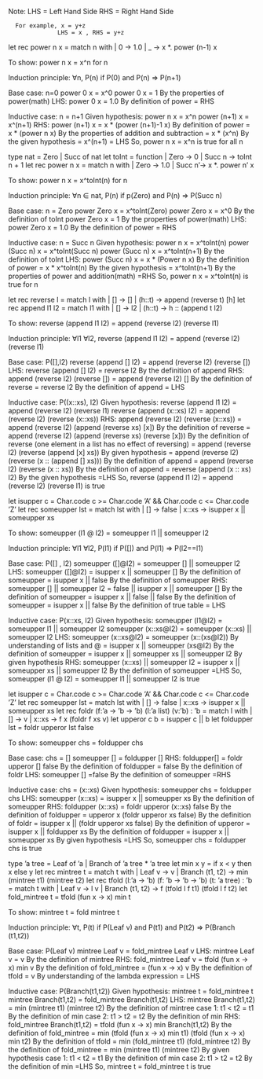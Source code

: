 <!-- Kin Chan (chanx393)
     CSCI 2041 Homework 3 -->

Note: LHS = Left Hand Side
      RHS = Right Hand Side

      For example, x = y+z
                  LHS = x , RHS = y+z

<!-- Q1: -->
let rec power n x =
match n with
| 0 -> 1.0
| _ -> x *. power (n-1) x

To show: power n x = x^n for n

Induction principle:
∀n, P(n) if P(0) and P(n) => P(n+1)

Base case: n=0
power 0 x = x^0
power 0 x = 1             By the properties of power(math)
LHS: power 0 x
= 1.0                     By definition of power
= RHS

Inductive case: n = n+1
Given hypothesis: power n x = x^n
power (n+1) x = x^(n+1)
RHS: power (n+1) x
= x * (power (n+1)-1 x)   By definition of power
= x * (power n x)         By the properties of addition and subtraction
= x * (x^n)               By the given hypothesis
= x^(n+1)
= LHS
So, power n x = x^n is true for all n

<!-- Q2: -->
type nat = Zero | Succ of nat
let toInt = function
| Zero -> 0
| Succ n -> toInt n + 1
let rec power n x = match n with
| Zero -> 1.0
| Succ n’-> x *. power n’ x

To show: power n x = x^toInt(n) for n

Induction principle:
∀n ∈ nat, P(n) if p(Zero) and P(n) => P(Succ n)

Base case: n = Zero
power Zero x = x^toInt(Zero)
power Zero x = x^0          By the definition of toInt
power Zero x = 1            By the properties of power(math)
LHS: power Zero x
= 1.0                       By the definition of power
= RHS

Inductive case: n = Succ n
Given hypothesis: power n x = x^toInt(n)
power (Succ n) x = x^toInt(Succ n)
power (Succ n) x = x^toInt(n+1)     By the definition of toInt
LHS: power (Succ n) x
= x * (Power n x)                   By the definition of power
= x * x^toInt(n)                    By the given hypothesis
= x^toInt(n+1)                      By the properties of power and addition(math)
=RHS
So, power n x = x^toInt(n) is true for n

<!-- Q3: -->
let rec reverse l = match l with
| [] -> []
| (h::t) -> append (reverse t) [h]
let rec append l1 l2 = match l1 with
| [] -> l2
| (h::t) -> h :: (append t l2)

To show:
reverse (append l1 l2) = append (reverse l2) (reverse l1)

Induction principle:
∀l1 ∀l2, reverse (append l1 l2) = append (reverse l2) (reverse l1)

Base case: P([],l2)
reverse (append [] l2) = append (reverse l2) (reverse [])
LHS: reverse (append [] l2)
= reverse l2                              By the definition of append
RHS: append (reverse l2) (reverse [])
= append (reverse l2) []                  By the definition of reverse
= reverse l2                              By the definition of append
= LHS

Inductive case: P((x::xs), l2)
Given hypothesis: reverse (append l1 l2) = append (reverse l2) (reverse l1)
reverse (append (x::xs) l2) = append (reverse l2) (reverse (x::xs))
RHS: append (reverse l2) (reverse (x::xs))
= append (reverse l2) (append (reverse xs) [x])             By the definition of reverse
= append (reverse l2) (append (reverse xs) (reverse [x]))   By the definition of reverse (one element in a list has no effect of reversing)
= append (reverse l2) (reverse (append [x] xs))             By given hypothesis
= append (reverse l2) (reverse (x :: (append [] xs)))       By the definition of append
= append (reverse l2) (reverse (x :: xs))                   By the definition of append
= reverse (append (x :: xs) l2)                             By the given hypothesis
=LHS
So, reverse (append l1 l2) = append (reverse l2) (reverse l1) is true

<!-- Q4: -->
let isupper c = Char.code c >= Char.code ’A’ &&
Char.code c <= Char.code ’Z’
let rec someupper lst = match lst with
| [] -> false
| x::xs -> isupper x || someupper xs

To show: someupper (l1 @ l2) = someupper l1 || someupper l2

Induction principle:
∀l1 ∀l2, P(l1) if P([]) and P(l1) => P(l2==l1)

Base case: P([] , l2)
someupper ([]@l2) = someupper [] || someupper l2
LHS: someupper ([]@l2)
= isupper x || someupper []  By the definition of someupper
= isupper x || false         By the definition of someupper
RHS: someupper [] || someupper l2
= false || isupper x || someupper []  By the definition of someupper
= isupper x || false || false         By the definition of someupper
= isupper x || false                  By the definition of true table
= LHS

Inductive case: P(x::xs, l2)
Given hypothesis: someupper (l1@l2) = someupper l1 || someupper l2
someupper (x::xs@l2) = someupper (x::xs) || someupper l2
LHS: someupper (x::xs@l2)
= someupper (x::(xs@l2))      By understanding of lists and @
= isupper x || someupper (xs@l2) By the definition of someupper
= isupper x || someupper xs || someupper l2 By given hypothesis
RHS: someupper (x::xs) || someupper l2
= isupper x || someupper xs || someupper l2 By the definition of someupper
=LHS
So, someupper (l1 @ l2) = someupper l1 || someupper l2 is true

<!-- Q5: -->
let isupper c = Char.code c >= Char.code ’A’ &&
Char.code c <= Char.code ’Z’
let rec someupper lst = match lst with
| [] -> false
| x::xs -> isupper x || someupper xs
let rec foldr (f:’a -> ’b -> ’b) (l:’a list) (v:’b) : ’b =
match l with
| [] -> v
| x::xs -> f x (foldr f xs v)
let upperor c b = isupper c || b
let foldupper lst = foldr upperor lst false

To show: someupper chs = foldupper chs

Base case: chs = []
someupper [] = foldupper []
RHS: foldupper[]
= foldr upperor [] false        By the definition of foldupper
= false                         By the definition of foldr
LHS: someupper []
=false                          By the definition of someupper
=RHS

Inductive case: chs = (x::xs)
Given hypothesis: someupper chs = foldupper chs
LHS: someupper (x::xs)
= isupper x || someupper xs     By the definition of someupper
RHS: foldupper (x::xs)
= foldr upperor (x::xs) false   By the definition of foldupper
= upperor x (foldr upperor xs false)  By the definition of foldr
= isupper x || (foldr upperor xs false)  By the definition of upperor
= isupper x || foldupper xs       By the definition of foldupper
= isupper x || someupper xs       By given hypothesis
=LHS
So, someupper chs = foldupper chs is true

<!-- Q6: -->
type ’a tree = Leaf of ’a
| Branch of ’a tree * ’a tree
let min x y = if x < y then x else y
let rec mintree t = match t with
| Leaf v -> v
| Branch (t1, t2) -> min (mintree t1) (mintree t2)
let rec tfold (l:’a -> ’b) (f: ’b -> ’b -> ’b) (t: ’a tree) : ’b = match t with
| Leaf v -> l v
| Branch (t1, t2) -> f (tfold l f t1) (tfold l f t2)
let fold_mintree t = tfold (fun x -> x) min t

To show: mintree t = fold mintree t

Induction principle:
∀t, P(t) if P(Leaf v) and P(t1) and P(t2) => P(Branch (t1,t2))

Base case:  P(Leaf v)
mintree Leaf v = fold_mintree Leaf v
LHS: mintree Leaf v
= v         By the definition of mintree
RHS: fold_mintree Leaf v
= tfold (fun x -> x) min v         By the definition of fold_mintree
= (fun x -> x) v                   By the definition of tfold
= v                                By understanding of the lambda expression
= LHS

Inductive case: P(Branch(t1,t2))
Given hypothesis: mintree t = fold_mintree t
mintree Branch(t1,t2) = fold_mintree Branch(t1,t2)
LHS: mintree Branch(t1,t2)
= min (mintree t1) (mintree t2)   By the definition of mintree
    case 1: t1 < t2
          = t1        By the definition of min
    case 2: t1 > t2
          = t2        By the definition of min
RHS: fold_mintree Branch(t1,t2)
= tfold (fun x -> x) min Branch(t1,t2)                          By the definition of fold_mintree
= min (tfold (fun x -> x) min t1) (tfold (fun x -> x) min t2)   By the definition of tfold
= min (fold_mintree t1) (fold_mintree t2)                       By the definition of fold_mintree
= min (mintree t1) (mintree t2)                                 By given hypothesis
    case 1: t1 < t2
          = t1        By the definition of min
    case 2: t1 > t2
          = t2        By the definition of min
=LHS
So, mintree t = fold_mintree t is true
